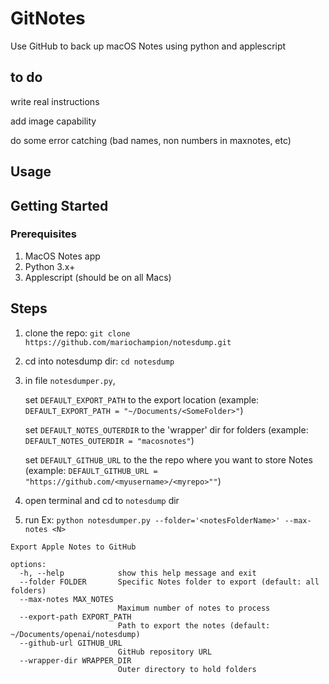 # GitNotes
Use GitHub to back up macOS Notes using python and applescript

## to do
write real instructions

add image capability

do some error catching (bad names, non numbers in maxnotes, etc)


## Usage



## Getting Started

### Prerequisites
1. MacOS Notes app
2. Python 3.x+
3. Applescript (should be on all Macs)


## Steps
1. clone the repo: `git clone https://github.com/mariochampion/notesdump.git`

2. cd into notesdump dir: `cd notesdump`

3. in file `notesdumper.py`, 

	set `DEFAULT_EXPORT_PATH` to the export location (example: `DEFAULT_EXPORT_PATH = "~/Documents/<SomeFolder>"`)
	
	set `DEFAULT_NOTES_OUTERDIR` to the 'wrapper' dir for folders (example: `DEFAULT_NOTES_OUTERDIR = "macosnotes"`)
	
	set `DEFAULT_GITHUB_URL` to the the repo where you want to store Notes (example: `DEFAULT_GITHUB_URL = "https://github.com/<myusername>/<myrepo>""`)
	
4. open terminal and cd to `notesdump` dir

5. run Ex: `python notesdumper.py --folder='<notesFolderName>' --max-notes <N> `

```
Export Apple Notes to GitHub

options:
  -h, --help            show this help message and exit
  --folder FOLDER       Specific Notes folder to export (default: all folders)
  --max-notes MAX_NOTES
                        Maximum number of notes to process
  --export-path EXPORT_PATH
                        Path to export the notes (default: ~/Documents/openai/notesdump)
  --github-url GITHUB_URL
                        GitHub repository URL
  --wrapper-dir WRAPPER_DIR
                        Outer directory to hold folders

```







